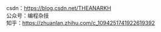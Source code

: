 csdn：https://blog.csdn.net/THEANARKH
<br/>
公众号：编程杂技
<br/>
知乎：https://zhuanlan.zhihu.com/c_1094251741922619392
